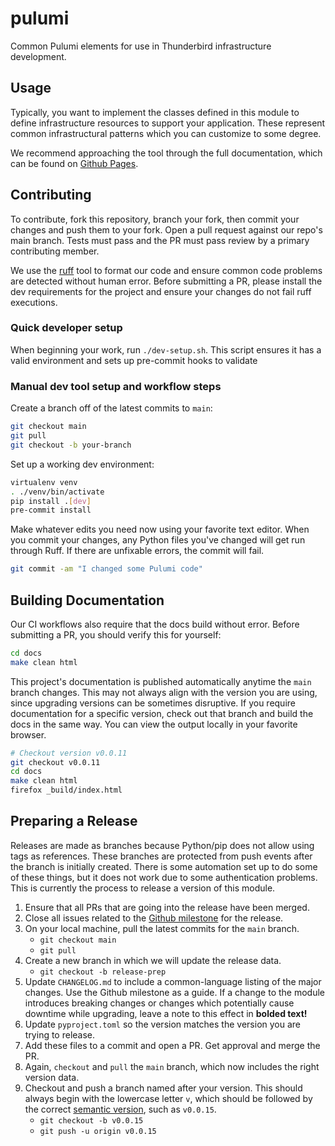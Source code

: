 # pulumi

Common Pulumi elements for use in Thunderbird infrastructure development.


## Usage

Typically, you want to implement the classes defined in this module to define infrastructure
resources to support your application. These represent common infrastructural patterns which you can
customize to some degree.

We recommend approaching the tool through the full documentation, which can be found on
[Github Pages](https://thunderbird.github.io/pulumi/).


## Contributing

To contribute, fork this repository, branch your fork, then commit your changes and push them to your fork. Open a pull
request against our repo's main branch. Tests must pass and the PR must pass review by a primary contributing member. 

We use the [ruff](https://docs.astral.sh/ruff/) tool to format our code and ensure common code problems are detected
without human error. Before submitting a PR, please install the dev requirements for the project and ensure your changes
do not fail ruff executions.


### Quick developer setup

When beginning your work, run `./dev-setup.sh`. This script ensures it has a valid environment and sets up pre-commit
hooks to validate 


### Manual dev tool setup and workflow steps

Create a branch off of the latest commits to `main`:

```bash
git checkout main
git pull
git checkout -b your-branch
```

Set up a working dev environment:

```bash
virtualenv venv
. ./venv/bin/activate
pip install .[dev]
pre-commit install
```
 
Make whatever edits you need now using your favorite text editor. When you commit your changes, any Python files you've
changed will get run through Ruff. If there are unfixable errors, the commit will fail.

```bash
git commit -am "I changed some Pulumi code"
```


## Building Documentation

Our CI workflows also require that the docs build without error. Before submitting a PR, you should verify this for
yourself:

```bash
cd docs
make clean html
```

This project's documentation is published automatically anytime the `main` branch changes. This may not always align
with the version you are using, since upgrading versions can be sometimes disruptive. If you require documentation for a
specific version, check out that branch and build the docs in the same way. You can view the output locally in your
favorite browser.

```bash
# Checkout version v0.0.11
git checkout v0.0.11
cd docs
make clean html
firefox _build/index.html
```


## Preparing a Release

Releases are made as branches because Python/pip does not allow using tags as references. These branches are protected
from push events after the branch is initially created. There is some automation set up to do some of these things, but
it does not work due to some authentication problems. This is currently the process to release a version of this
module.

1. Ensure that all PRs that are going into the release have been merged.
2. Close all issues related to the [Github milestone](https://github.com/thunderbird/pulumi/milestones) for the release.
3. On your local machine, pull the latest commits for the `main` branch.
    - `git checkout main`
    - `git pull`
4. Create a new branch in which we will update the release data.
    - `git checkout -b release-prep`
5. Update `CHANGELOG.md` to include a common-language listing of the major changes. Use the Github milestone as a guide.
   If a change to the module introduces breaking changes or changes which potentially cause downtime while upgrading,
   leave a note to this effect in **bolded text!**
6. Update `pyproject.toml` so the version matches the version you are trying to release.
7. Add these files to a commit and open a PR. Get approval and merge the PR.
8. Again, `checkout` and `pull` the `main` branch, which now includes the right version data.
9. Checkout and push a branch named after your version. This should always begin with the lowercase letter `v`, which
    should be followed by the correct [semantic version](https://semver.org), such as `v0.0.15`.
    - `git checkout -b v0.0.15`
    - `git push -u origin v0.0.15`